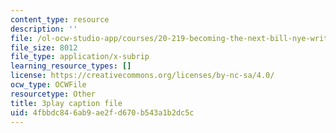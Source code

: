 ```yaml
---
content_type: resource
description: ''
file: /ol-ocw-studio-app/courses/20-219-becoming-the-next-bill-nye-writing-and-hosting-the-educational-show-january-iap-2015/4fbbdc846ab9ae2fd670b543a1b2dc5c_zIkFlvzJLNY.srt
file_size: 8012
file_type: application/x-subrip
learning_resource_types: []
license: https://creativecommons.org/licenses/by-nc-sa/4.0/
ocw_type: OCWFile
resourcetype: Other
title: 3play caption file
uid: 4fbbdc84-6ab9-ae2f-d670-b543a1b2dc5c
---
```

